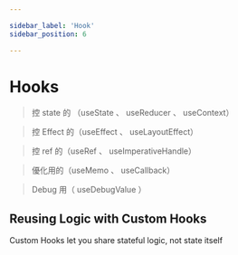 ```yaml
---

sidebar_label: 'Hook'
sidebar_position: 6

---
```

# Hooks

> 控 state 的 （useState 、 useReducer 、 useContext）

> 控 Effect 的（useEffect 、 useLayoutEffect）

> 控 ref 的（useRef 、 useImperativeHandle）

> 優化用的（useMemo 、 useCallback）

> Debug 用（ useDebugValue ）

## Reusing Logic with Custom Hooks

Custom Hooks let you share stateful logic, not state itself
